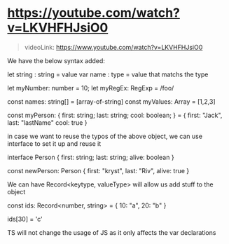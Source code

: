 #   https://youtube.com/watch?v=LKVHFHJsiO0

> videoLink: https://www.youtube.com/watch?v=LKVHFHJsiO0

We have the below syntax added:

let string  :   string  =   value
var name    :   type    =   value that matchs the type

let myNumber: number = 10;
let myRegEx:  RegExp = /foo/

const names: string[] = [array-of-string]
const myValues: Array<number>   =   [1,2,3] 


const myPerson: {
    first: string;
    last:  string;
    cool:  boolean;
} = {
    first: "Jack",
    last: "lastName"
    cool: true
}

in case we want to reuse the typos of the above object, we can use interface to set it up and reuse it

interface Person {
    first: string;
    last: string;
    alive: boolean
}

const newPerson: Person {
    first: "kryst",
    last:  "Riv",
    alive:  true
}

We can have Record<keytype, valueType> will allow us add stuff to the object

const ids: Record<number, string> = {
    10: "a",
    20: "b"
}

ids[30] = 'c'

TS will not change the usage of JS as it only affects the var declarations

